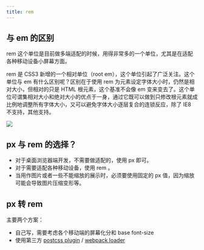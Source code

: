 ```yaml
---
title: rem
---
```


## 与 em 的区别

rem 这个单位是目前做多端适配的时候，用得非常多的一个单位，尤其是在适配各种移动设备小屏幕方面。

rem 是 CSS3 新增的一个相对单位（root em），这个单位引起了广泛关注。这个单位与 em 有什么区别呢？区别在于使用 rem 为元素设定字体大小时，仍然是相对大小，但相对的只是 HTML 根元素，这个基准不会像 em 变来变去了。这个单位可谓集相对大小和绝对大小的优点于一身，通过它既可以做到只修改根元素就成比例地调整所有字体大小，又可以避免字体大小逐层复合的连锁反应，除了 IE8 不支持，其他支持。

<img src='https://cosmos-x.oss-cn-hangzhou.aliyuncs.com/Rqpn1b.jpg'/>

## px 与 rem 的选择？

- 对于桌面浏览器端开发，不需要做适配的，使用 px 即可。
- 对于需要适配各种移动设备，使用 rem 。
- 当用作图片或者一些不能缩放的展示时，必须要使用固定的 px 值，因为缩放可能会导致图片压缩变形等。

## px 转 rem

主要两个方案：

- 自己写，需要考虑各个移动端的屏幕化分和 base font-size
- 使用第三方 [postcss plugin](https://github.com/cuth/postcss-pxtorem) / [webpack loader](https://github.com/songsiqi/px2rem)
